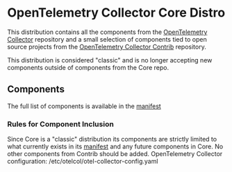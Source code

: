 # OpenTelemetry Collector Core Distro

This distribution contains all the components from the [OpenTelemetry Collector](https://github.com/open-telemetry/opentelemetry-collector) repository and a small selection of components tied to open source projects from the [OpenTelemetry Collector Contrib](https://github.com/open-telemetry/opentelemetry-collector-contrib) repository.

This distribution is considered "classic" and is no longer accepting new components outside of components from the Core repo.

## Components

The full list of components is available in the [manifest](manifest.yaml)

### Rules for Component Inclusion

Since Core is a "classic" distribution its components are strictly limited to what currently exists in its [manifest](manifest.yaml) and any future components in Core.
No other components from Contrib should be added.
OpenTelemetry Collector configuration:
/etc/otelcol/otel-collector-config.yaml

